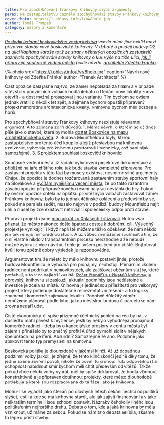```yaml
---
title: Pro zpochybňování Fránkovy knihovny chybí argumenty
perex: Na zastupitelstvu zaznělo zpochybňování stavby Fránkovy knihovny. Podle Tomáše Trumpeše už máme debatu o knihovně za sebou. Teď chceme slyšet, kdy se konečně postaví.
cover-photo: https://i.ohlasy.info/i/vw8holo.jpg
author: Tomáš Trumpeš
category: názory a komentáře
---
```


*[Poslední jednání boskovického zastupitelstva](http://www.ohlasy.info/clanky/2018/04/zastupitelstvo.html) vneslo mimo jiné neklid mezi příznivce stavby nové boskovické knihovny. V debatě o prodeji budovy O2 na ulici Kapitána Jaroše totiž ze strany některých opozičních zastupitelů zaznívalo zpochybňování stavby knihovny o kus výše na téže ulici, [jak ji připravuje současné vedení města](http://www.ohlasy.info/clanky/2017/03/knihovna-zzn.html) podle návrhu [architekta Zdeňka Fránka](http://www.ohlasy.info/clanky/2017/10/rozhovor-franek.html).*

{% photo src="https://i.ohlasy.info/i/vw8holo.jpg" caption="Návrh nové knihovny od Zdeňka Fránka" author="Fránek Architects" %}

Část opozice dala jasně najevo, že záměr nepokládá za finální a v případě vítězství v podzimních volbách hodlá debatu o hledání nové lokality znovu otevřít – a dost možná prosazovat jinou variantu. Tím bychom se ovšem jednak vrátili o několik let zpět, a zejména bychom opustili připravený projekt mimořádné architektonické kvality. Knihovnu bychom měli později a horší.

Pro zpochybňování stavby Fránkovy knihovny neexistuje relevantní argument. A to zejména ze tří důvodů: 1. Máme návrh, o kterém se už dnes píše jako o stavbě, která by mohla [dostat Boskovice na mapu architektonického světa](https://ego.ihned.cz/c1-66134420-pro-ctivo-do-kotelny-prodejny-potravin-nebo-hradu-knihovny-patri-v-cesku-k-tomu-nejzajimavejsimu-co-se-v-architekture-objevuje). 2. Budova Mountfieldu a Idyly, kterou zastupitelstvo pro tento účel koupilo a jejíž přestavbou má knihovna vzniknout, vyhovuje pro knihovnu prostorově i technicky, což není nijak samozřejmé. 3. S projektem souhlasí boskovičtí knihovníci.

Současné vedení města již zadalo vyhotovení projektové dokumentace a přibližně na jaře příštího roku tak bude stavba kompletně připravena. Pro zastavení projektu v této fázi by musely existovat nesmírně silné argumenty. Chápu, že opozice je dodnes rozčarovaná zastavením stavby sportovní haly na Slovákově a [vyčítám nynějšímu vedení města](http://www.ohlasy.info/clanky/2018/03/ostudna-hala.html), že po takto razantním zásahu opozici při přípravě nového řešení haly víc nevtáhla do hry. Pokud by ovšem opozice chtěla na oplátku po vítězných volbách zastavovat záměr Fránkovy knihovny, bylo by to jednak dětinské oplácení a především by se, pokud má paralela sedět, muselo nejprve v podloží budovy Mountfieldu najít uhlí a musel by zde existovat netriviální společenský odpor proti stavbě.

Přípravu projektu jsme [mnohokrát i v Ohlasech kritizovali](http://www.ohlasy.info/clanky/2018/04/jak-stavet.html). Nutno však přiznat, že město nakonec došlo špatnou cestou k dobrému cíli. Výsledný projekt je vynikající, i když napříště můžeme těžko očekávat, že nám někdo jen tak věnuje mimořádnou studii. A už vůbec nemůžeme souhlasit s tím, že o ní vlastně nikdo v transparentním procesu nerozhodne a že nebude možné vybírat z více návrhů. Tohle je ovšem poučení pro příště. Bojkotovat kvůli tomu zpětně dobrý výsledek je nezodpovědné.

Argumentovat tím, že město by mělo knihovnu postavit jinde, protože budova Mountfieldu je výhodná pro pronájmy, neobstojí. Primárním úkolem radnice není podnikat v nemovitostech, ale zajišťovat občanům služby, které potřebují, a to v co nejlepší kvalitě. [Počet čtenářů a uživatelů knihovny je obrovský](http://www.ohlasy.info/clanky/2016/01/knihovna.html), knihovnu si zaslouží, aktuální podmínky jsou nedůstojné a investice je zcela na místě. Knihovna je jedinečnou příležitostí pro velkorysý projekt, který potřebuje dostatečně reprezentativní řešení – a to logicky znamená i komerčně zajímavou lokalitu. Podobně důležitý záměr nemůžeme plánovat podle toho, jakou městskou budovu či parcelu se nám zrovna nedaří udat. 

Čistě ekonomický, či spíše přízemně účetnický pohled na věc by nás v důsledku mohl přivést k myšlence, jestli by nebylo výhodnější pronajmout komerčně radnici – třeba by o kancelářské prostory v centru města byl zájem a přinášelo by to značný profit! A úřad by mohl sídlit v nějakých špeluňkách na periferii. Absurdní? Samozřejmě že ano. Podobně jako aplikovat tento typ přemýšlení na knihovnu.

Boskovická politika je dlouhodobě [v jakémsi klinči](http://www.ohlasy.info/clanky/2016/02/komentar-investice.html). Ať už dopadnou podzimní volby jakkoli, je zřejmé, že tento klinč skončí jedině díky tomu, že jedna strana sevření povolí, nikoliv že povalí tu druhou. Tuto odpovědnost a schopnost nabídnout smír bychom měli chtít především od vítězů. Takže pokud chce někdo volby vyhrát, měl by spíše deklarovat, že hodlá vládnout konstruktivně a je připraven dotáhnout projekty, které město dlouhodobě potřebuje a které jsou rozpracované do té fáze, jako je knihovna.

Mohu-li se vyjádřit jako čtenář: po dlouhých letech čekání nechci od politiků slyšet, jestli a kde se má knihovna stavět, ale jak zajistí financování a v jaké nejkratším termínu ji jsou schopni postavit. Náznaky čehokoliv jiného jsou politikařením nejhoršího druhu. Debatu o tom, kde a jaká knihovna by měla vzniknout, už máme za sebou. Pokud se nám tato debata nelíbila, zkusme to lépe u příští stavby.
